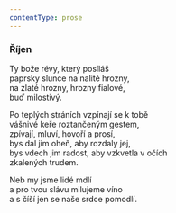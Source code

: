 ```yaml
---
contentType: prose
---
```


### Říjen

Ty bože révy, který posíláš  
paprsky slunce na nalité hrozny,  
na zlaté hrozny, hrozny fialové,  
buď milostivý.

Po teplých stráních vzpínají se k tobě  
vášnivé keře roztančeným gestem,  
zpívají, mluví, hovoří a prosí,  
bys dal jim oheň, aby rozdaly jej,  
bys vdech jim radost, aby vzkvetla v očích  
zkalených trudem.

Neb my jsme lidé mdlí  
a pro tvou slávu milujeme víno  
a s číší jen se naše srdce pomodlí.
